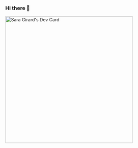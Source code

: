 ### Hi there 👋

<!--
**saragirard3/saragirard3** is a ✨ _special_ ✨ repository because its `README.md` (this file) appears on your GitHub profile.

Here are some ideas to get you started:

- 🔭 I’m currently working on ...
- 🌱 I’m currently learning ...
- 👯 I’m looking to collaborate on ...
- 🤔 I’m looking for help with ...
- 💬 Ask me about ...
- 📫 How to reach me: ...
- 😄 Pronouns: ...
- ⚡ Fun fact: ...
-->

<a href="https://app.daily.dev/saragirard"><img src="https://api.daily.dev/devcards/718d55c5b4954c88be12a6b35e61e08c.png?r=83i" width="400" alt="Sara Girard's Dev Card"/></a>
